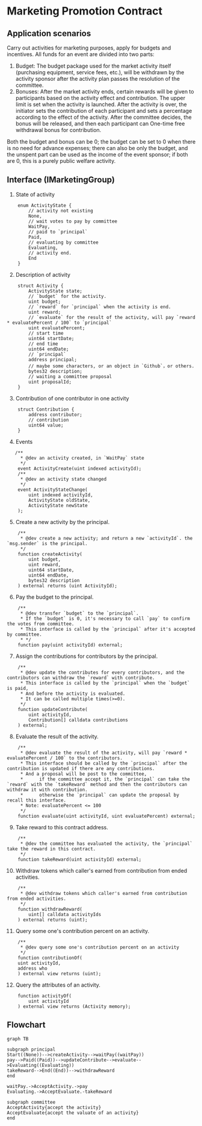 # Marketing Promotion Contract

## Application scenarios

Carry out activities for marketing purposes, apply for budgets and incentives. All funds for an event are divided into two parts:

1. Budget: The budget package used for the market activity itself (purchasing equipment, service fees, etc.), will be withdrawn by the activity sponsor after the activity plan passes the resolution of the committee.
2. Bonuses: After the market activity ends, certain rewards will be given to participants based on the activity effect and contribution. The upper limit is set when the activity is launched. After the activity is over, the initiator sets the contribution of each participant and sets a percentage according to the effect of the activity. After the committee decides, the bonus will be released, and then each participant can One-time free withdrawal bonus for contribution.

Both the budget and bonus can be 0; the budget can be set to 0 when there is no need for advance expenses; there can also be only the budget, and the unspent part can be used as the income of the event sponsor; if both are 0, this is a purely public welfare activity.

## Interface (IMarketingGroup)

1. State of activity

```solidity
    enum ActivityState {
        // activity not existing
        None,
        // wait votes to pay by committee
        WaitPay,
        // paid to `principal`
        Paid,
        // evaluating by committee
        Evaluating,
        // activity end.
        End
    }
```

2. Description of activity

```solidity
    struct Activity {
        ActivityState state;
        // `budget` for the activity.
        uint budget;
        // `reward` for `principal` when the activity is end.
        uint reward;
        // `evaluate` for the result of the activity, will pay `reward * evaluatePercent / 100` to `principal`
        uint evaluatePercent;
        // start time
        uint64 startDate;
        // end time
        uint64 endDate;
        // `principal`
        address principal;
        // maybe some characters, or an object in `Github`，or others.
        bytes32 description;
        // waiting a committee proposal
        uint proposalId;
    }
```

3. Contribution of one contributor in one activity

```solidity
    struct Contribution {
        address contributor;
        // contribution
        uint64 value;
    }
```

4. Events

```solidity
   /**
     * @dev an activity created, in `WaitPay` state
     */
    event ActivityCreate(uint indexed activityId);
    /**
     * @dev an activity state changed
     */
    event ActivityStateChange(
        uint indexed activityId,
        ActivityState oldState,
        ActivityState newState
    );
```

5. Create a new activity by the principal.

```solidity
    /**
     * @dev create a new activity; and return a new `activityId`. the `msg.sender` is the principal.
     */
    function createActivity(
        uint budget,
        uint reward,
        uint64 startDate,
        uint64 endDate,
        bytes32 description
    ) external returns (uint ActivityId);

```

6. Pay the budget to the principal.

```solidity
    /**
     * @dev transfer `budget` to the `principal`.
     * If the `budget` is 0, it's necessary to call `pay` to confirm the votes from committee.
     * This interface is called by the `principal` after it's accepted by committee.
     * */
    function pay(uint activityId) external;
```

7. Assign the contributions for contributors by the principal.

```solidity
    /**
     * @dev update the contributes for every contributors, and the contributors can withdraw the `reward` with contribute.
     * This interface is called by the `principal` when the `budget` is paid,
     * And before the activity is evaluated.
     * It can be called multiple times(>=0).
     */
    function updateContribute(
        uint activityId,
        Contribution[] calldata contributions
    ) external;
```

8. Evaluate the result of the activity.

```solidity
    /**
     * @dev evaluate the result of the activity, will pay `reward * evaluatePercent / 100` to the contributors.
     * This interface should be called by the `principal` after the contribution is updated if there are any contributions.
     * And a proposal will be post to the committee,
     *      if the committee accept it, the `principal` can take the `reward` with the `takeReward` method and then the contributors can withdraw it with contribution.
     *      otherwise the `principal` can update the proposal by recall this interface.
     * Note: evaluatePercent <= 100
     */
    function evaluate(uint activityId, uint evaluatePercent) external;
```

9. Take reward to this contract address.

```solidity
    /**
     * @dev the committee has evaluated the activity, the `principal` take the reward in this contract.
     */
    function takeReward(uint activityId) external;
```

10. Withdraw tokens which caller's earned from contribution from ended activities.

```solidity
    /**
     * @dev withdraw tokens which caller's earned from contribution from ended activities.
     */
    function withdrawReward(
        uint[] calldata activityIds
    ) external returns (uint);
```

11. Query some one's contribution percent on an activity.

```solidity
    /**
     * @dev query some one's contribution percent on an activity
     */
    function contributionOf(
    uint activityId,
    address who
    ) external view returns (uint);
```

12. Query the attributes of an activity.

```solidity
    function activityOf(
        uint activityId
    ) external view returns (Activity memory);
```

## Flowchart

```mermaid
graph TB

subgraph principal
Start((None))-->createActivity-->waitPay((waitPay))
pay-->Paid((Paid))-->updateContribute-->evaluate-->Evaluating((Evaluating))
takeReward-->End((End))-->withdrawReward
end

waitPay.->AcceptActivity.->pay
Evaluating.->AcceptEvaluate.-takeReward

subgraph committee
AcceptActivity{accept the activity}
AcceptEvaluate{accept the valuate of an activity}
end

```
